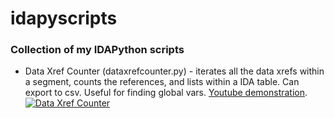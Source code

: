 # idapyscripts
### Collection of my IDAPython scripts
* Data Xref Counter (dataxrefcounter.py) - iterates all the data xrefs within a segment, counts the references, and lists within a IDA table. Can export to csv. Useful for finding global vars. [Youtube demonstration](http://www.youtube.com/watch?v=r_lbYsU3jSU).
[![Data Xref Counter](http://img.youtube.com/vi/r_lbYsU3jSU/0.jpg)](http://www.youtube.com/watch?v=r_lbYsU3jSU)
